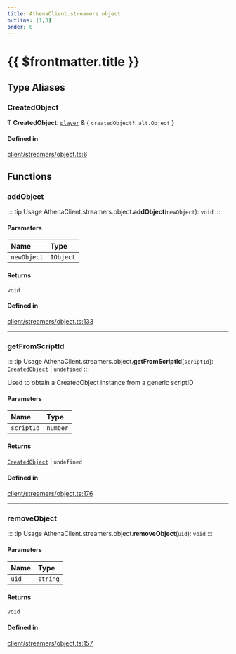 ```yaml
---
title: AthenaClient.streamers.object
outline: [1,3]
order: 0
---
```


# {{ $frontmatter.title }}


## Type Aliases

### CreatedObject

Ƭ **CreatedObject**: [`player`](server_config.md#player) & { `createdObject?`: `alt.Object`  }

#### Defined in

[client/streamers/object.ts:6](https://github.com/Stuyk/altv-athena/blob/b7faa35/src/core/client/streamers/object.ts#L6)

## Functions

### addObject

::: tip Usage
AthenaClient.streamers.object.**addObject**(`newObject`): `void`
:::

#### Parameters

| Name | Type |
| :------ | :------ |
| `newObject` | `IObject` |

#### Returns

`void`

#### Defined in

[client/streamers/object.ts:133](https://github.com/Stuyk/altv-athena/blob/b7faa35/src/core/client/streamers/object.ts#L133)

___

### getFromScriptId

::: tip Usage
AthenaClient.streamers.object.**getFromScriptId**(`scriptId`): [`CreatedObject`](client_streamers_object.md#CreatedObject) \| `undefined`
:::

Used to obtain a CreatedObject instance from a generic scriptID

#### Parameters

| Name | Type |
| :------ | :------ |
| `scriptId` | `number` |

#### Returns

[`CreatedObject`](client_streamers_object.md#CreatedObject) \| `undefined`

#### Defined in

[client/streamers/object.ts:176](https://github.com/Stuyk/altv-athena/blob/b7faa35/src/core/client/streamers/object.ts#L176)

___

### removeObject

::: tip Usage
AthenaClient.streamers.object.**removeObject**(`uid`): `void`
:::

#### Parameters

| Name | Type |
| :------ | :------ |
| `uid` | `string` |

#### Returns

`void`

#### Defined in

[client/streamers/object.ts:157](https://github.com/Stuyk/altv-athena/blob/b7faa35/src/core/client/streamers/object.ts#L157)
